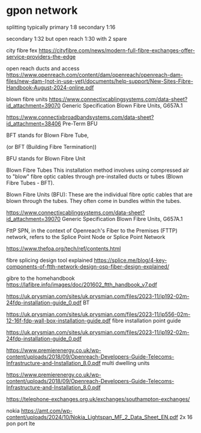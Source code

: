 # gpon network

splitting typically
primary 1:8
secondary 1:16 

secondary 1:32 but open reach 1:30 with 2 spare

city fibre fex https://cityfibre.com/news/modern-full-fibre-exchanges-offer-service-providers-the-edge


open reach ducts and access https://www.openreach.com/content/dam/openreach/openreach-dam-files/new-dam-(not-in-use-yet)/documents/help-support/New-Sites-Fibre-Handbook-August-2024-online.pdf

blown fibre units
https://www.connectixcablingsystems.com/data-sheet?id_attachment=39070  Generic Specification Blown Fibre Units, G657A.1

https://www.connectixbroadbandsystems.com/data-sheet?id_attachment=38406  Pre-Term BFU

BFT stands for Blown Fibre Tube, 

(or BFT (Building Fibre Termination))

BFU stands for Blown Fibre Unit

Blown Fibre Tubes
This installation method involves using compressed air to "blow" fibre optic cables through pre-installed ducts or tubes (Blown Fibre Tubes - BFT). 

Blown Fibre Units (BFU):
These are the individual fibre optic cables that are blown through the tubes. They often come in bundles within the tubes.

https://www.connectixcablingsystems.com/data-sheet?id_attachment=39070  Generic Specification Blown Fibre Units, G657A.1 

FttP SPN, in the context of Openreach's Fiber to the Premises (FTTP) network, refers to the Splice Point Node or Splice Point Network

https://www.thefoa.org/tech/ref/contents.html

fibre splicing design tool explained https://splice.me/blog/4-key-components-of-ftth-network-design-osp-fiber-design-explained/


gibre to the homehandbook https://lafibre.info/images/doc/201602_ftth_handbook_v7.pdf

https://uk.prysmian.com/sites/uk.prysmian.com/files/2023-11/ip192-02m-24fdp-installation-guide_0.pdf  BT

https://uk.prysmian.com/sites/uk.prysmian.com/files/2023-11/ip556-02m-12-16f-fdp-wall-box-installation-guide.pdf  fibre installation point guide

https://uk.prysmian.com/sites/uk.prysmian.com/files/2023-11/ip192-02m-24fdp-installation-guide_0.pdf

https://www.premierenergy.co.uk/wp-content/uploads/2018/09/Openreach-Developers-Guide-Telecoms-Infrastructure-and-Installation_8.0.pdf  multi dwelling units


https://www.premierenergy.co.uk/wp-content/uploads/2018/09/Openreach-Developers-Guide-Telecoms-Infrastructure-and-Installation_8.0.pdf

https://telephone-exchanges.org.uk/exchanges/southampton-exchanges/

nokia https://amt.com/wp-content/uploads/2024/10/Nokia_Lightspan_MF_2_Data_Sheet_EN.pdf  2x 16 pon port lte

